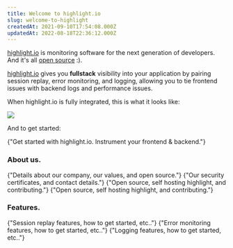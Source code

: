```yaml
---
title: Welcome to highlight.io
slug: welcome-to-highlight
createdAt: 2021-09-10T17:54:08.000Z
updatedAt: 2022-08-18T22:36:12.000Z
---
```


[highlight.io](https://highlight.io) is monitoring software for the next generation of developers. And it's all [open source](https://github.com/highlight/highlight) :).

[highlight.io](https://highlight.io) gives you **fullstack** visibility into your application by pairing session replay, error monitoring, and logging, allowing you to tie frontend issues with backend logs and performance issues.

When highlight.io is fully integrated, this is what it looks like:

![](/images/Cohesion720.gif)

And to get started:

<DocsCardGroup>
    <DocsCard title="Get Started" href="../2_getting-started/1_overview.md">
        {"Get started with highlight.io. Instrument your frontend & backend."}
    </DocsCard>
</DocsCardGroup>

### About us.

<DocsCardGroup>
    <DocsCard title="Mission & Values." href="./2_company/1_values.md">
        {"Details about our company, our values, and open source."}
    </DocsCard>
    <DocsCard title="Compliance & Security."  href="./2_company/compliance-and-security.md">
        {"Our security certificates, and contact details."}
    </DocsCard>
    <DocsCard title="Contributing to highlight.io"  href="./2_company/open-source/contributing.md">
        {"Open source, self hosting highlight, and contributing."}
    </DocsCard>
    <DocsCard title="Self hosting highlight.io"  href="./2_company/open-source/self-host-hobby.md">
        {"Open source, self hosting highlight, and contributing."}
    </DocsCard>
</DocsCardGroup>

### Features.

<DocsCardGroup>
    <DocsCard title="Session Replay." href="./6_product-features/1_session-replay/1_overview.md">
        {"Session replay features, how to get started, etc.."}
    </DocsCard>
    <DocsCard title="Error Monitoring."  href="./6_product-features/2_error-monitoring/1_overview.md">
        {"Error monitoring features, how to get started, etc.."}
    </DocsCard>
    <DocsCard title="Logging."  href="./6_product-features/4_logging/1_overview.md">
        {"Logging features, how to get started, etc.."}
    </DocsCard>
</DocsCardGroup>
